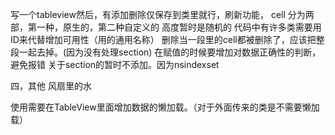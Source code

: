 写一个tableview然后，有添加删除仅保存到类里就行，刷新功能，
cell 分为两部，第一种，原生的，第二种自定义的
高度暂时是随机的
代码中有许多类需要用ID来代替增加可用性（用的通用名称）
删除当一段里的cell都被删除了，应该把整段一起去掉。(因为没有处理section)
在赋值的时候要增加对数据正确性的判断，避免报错
关于section的暂时不添加。因为nsindexset






四，其他
风扇里的水




使用需要在TableView里面增加数据的懒加载。（对于外面传来的类是不需要懒加载）

